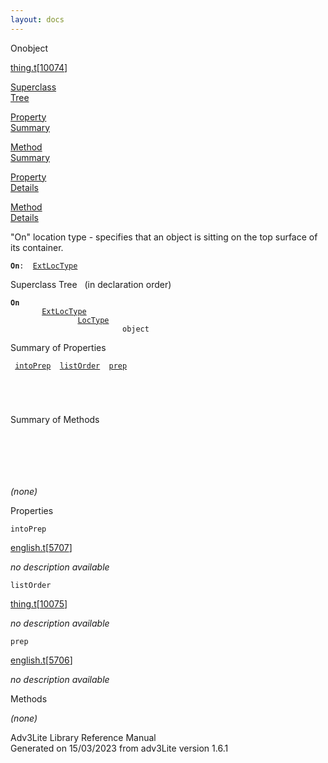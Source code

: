 ```yaml
---
layout: docs
---
```

<span class="title">On</span><span class="type">object</span>

[thing.t](../file/thing.t.html)\[[10074](../source/thing.t.html#10074)\]

[Superclass  
Tree](#_SuperClassTree_)

[Property  
Summary](#_PropSummary_)

[Method  
Summary](#_MethodSummary_)

[Property  
Details](#_Properties_)

[Method  
Details](#_Methods_)

<div class="fdesc">

"On" location type - specifies that an object is sitting on the top
surface of its container.

**`On`**` :   `[`ExtLocType`](../object/ExtLocType.html)

</div>

<span id="_SuperClassTree_"></span>

<div class="mjhd">

<span class="hdln">Superclass Tree</span>   (in declaration order)

</div>

**`On`**  
`         `[`ExtLocType`](../object/ExtLocType.html)  
`                 `[`LocType`](../object/LocType.html)  
`                         object`  
<span id="_PropSummary_"></span>

<div class="mjhd">

<span class="hdln">Summary of Properties</span>  

</div>

` `[`intoPrep`](#intoPrep)`  `[`listOrder`](#listOrder)`  `[`prep`](#prep)`  `

` `

` `

<span id="_MethodSummary_"></span>

<div class="mjhd">

<span class="hdln">Summary of Methods</span>  

</div>

` `

` `

` `

*(none)* <span id="_Properties_"></span>

<div class="mjhd">

<span class="hdln">Properties</span>  

</div>

<span id="intoPrep"></span>

`intoPrep`

[english.t](../file/english.t.html)\[[5707](../source/english.t.html#5707)\]

<div class="desc">

*no description available*

</div>

<span id="listOrder"></span>

`listOrder`

[thing.t](../file/thing.t.html)\[[10075](../source/thing.t.html#10075)\]

<div class="desc">

*no description available*

</div>

<span id="prep"></span>

`prep`

[english.t](../file/english.t.html)\[[5706](../source/english.t.html#5706)\]

<div class="desc">

*no description available*

</div>

<span id="_Methods_"></span>

<div class="mjhd">

<span class="hdln">Methods</span>  

</div>

*(none)*

<div class="ftr">

Adv3Lite Library Reference Manual  
Generated on 15/03/2023 from adv3Lite version 1.6.1

</div>
